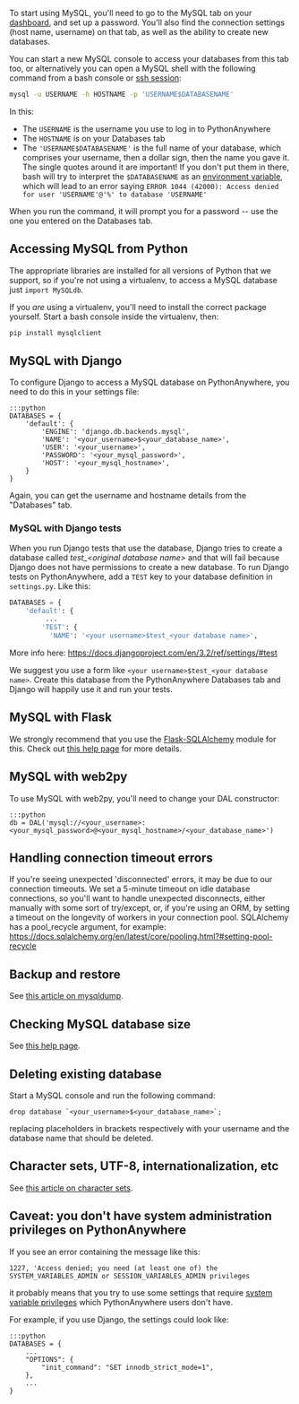 <!--
.. title: Using MySQL
.. slug: UsingMySQL
.. date: 2015-05-13 14:35:28 UTC+01:00
.. tags:
.. category:
.. link:
.. description:
.. type: text
-->

To start using MySQL, you'll need to go to the MySQL tab on your
[dashboard](https://www.pythonanywhere.com/dashboard/), and set up a password.
You'll also find the connection settings (host name, username) on that tab, as
well as the ability to create new databases.

You can start a new MySQL console to access your databases from this tab too, or
alternatively you can open a MySQL shell with the following command from a
bash console or [ssh session](/pages/SSHAccess):

```bash
mysql -u USERNAME -h HOSTNAME -p 'USERNAME$DATABASENAME'
```

In this:

* The `USERNAME` is the username you use to log in to PythonAnywhere
* The `HOSTNAME` is on your Databases tab
* The `'USERNAME$DATABASENAME'` is the full name of your database, which comprises
  your username, then a dollar sign, then the name you gave it.  The single quotes
  around it are important!  If you don't put them in there, bash will try to interpret
  the `$DATABASENAME` as an [environment variable](http://tldp.org/LDP/Bash-Beginners-Guide/html/sect_03_02.html),
  which will lead to an error saying `ERROR 1044 (42000): Access denied for user 'USERNAME'@'%' to database 'USERNAME'`

When you run the command, it will prompt you for a password -- use the one you
entered on the Databases tab.


## Accessing MySQL from Python

The appropriate libraries are installed for all versions of Python that we
support, so if you're not using a virtualenv, to access a MySQL database
just `import MySQLdb`.

If you *are* using a virtualenv, you'll need to install the correct package
yourself.  Start a bash console inside the virtualenv, then:

```bash
pip install mysqlclient
```


## MySQL with Django

To configure Django to access a MySQL database on PythonAnywhere, you need to do
this in your settings file:

    :::python
    DATABASES = {
        'default': {
            'ENGINE': 'django.db.backends.mysql',
            'NAME': '<your_username>$<your_database_name>',
            'USER': '<your_username>',
            'PASSWORD': '<your_mysql_password>',
            'HOST': '<your_mysql_hostname>',
        }
    }

Again, you can get the username and hostname details from the "Databases" tab.


### MySQL with Django tests

When you run Django tests that use the database, Django tries to create a
database called *test_&lt;original database name&gt;* and that will fail because
Django does not have permissions to create a new database. To run Django tests
on PythonAnywhere, add a `TEST` key to your database definition in
`settings.py`. Like this:

```python
DATABASES = {
    'default': {
         ...
        'TEST': {
          'NAME': '<your username>$test_<your database name>',
```

More info here: <https://docs.djangoproject.com/en/3.2/ref/settings/#test>

We suggest you use a form like `<your username>$test_<your database name>`.
Create this database from the PythonAnywhere Databases tab and Django will
happily use it and run your tests.

## MySQL with Flask

We strongly recommend that you use the [Flask-SQLAlchemy](https://pypi.org/project/Flask-SQLAlchemy/)
module for this.  Check out [this help page](/pages/UsingSQLAlchemywithMySQL)
for more details.


## MySQL with web2py

To use MySQL with web2py, you'll need to change your DAL constructor:

    :::python
    db = DAL('mysql://<your_username>:<your_mysql_password>@<your_mysql_hostname>/<your_database_name>')


## Handling connection timeout errors

If you're seeing unexpected 'disconnected' errors, it may be due to our
connection timeouts. We set a 5-minute timeout on idle database connections, so
you'll want to handle unexpected disconnects, either manually with some sort of
try/except, or, if you're using an ORM, by setting a timeout on the longevity
of workers in your connection pool. SQLAlchemy has a pool_recycle argument,
for example: <https://docs.sqlalchemy.org/en/latest/core/pooling.html?#setting-pool-recycle>


## Backup and restore

See [this article on mysqldump](/pages/MySQLBackupRestore).


## Checking MySQL database size

See [this help page](/pages/MySQLDatabaseSize).


## Deleting existing database

Start a MySQL console and run the following command:

    drop database `<your_username>$<your_database_name>`;

replacing placeholders in brackets respectively with your username and the database name that should be deleted.


## Character sets, UTF-8, internationalization, etc

See [this article on character sets](/pages/DatabaseCharacterSets).


## Caveat: you don't have system administration privileges on PythonAnywhere

If you see an error containing the message like this:

```
1227, 'Access denied; you need (at least one of) the SYSTEM_VARIABLES_ADMIN or SESSION_VARIABLES_ADMIN privileges
```

it probably means that you try to use some settings that require
[system variable privileges](https://dev.mysql.com/doc/refman/8.0/en/system-variable-privileges.html)
which PythonAnywhere users don't have.

For example, if you use Django, the settings could look like:

    :::python
    DATABASES = {
        ...
        "OPTIONS": {
            "init_command": "SET innodb_strict_mode=1",
        },
        ...
    }
